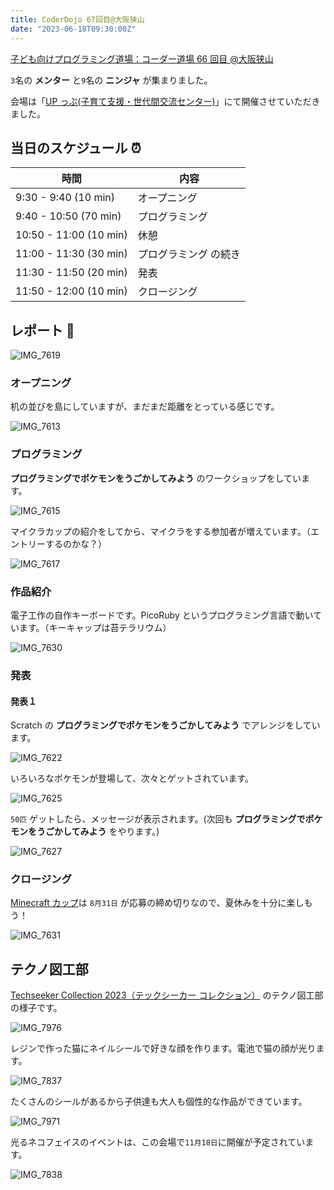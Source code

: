 ```yaml
---
title: CoderDojo 67回目@大阪狭山
date: "2023-06-18T09:30:00Z"
---
```


[子ども向けプログラミング道場：コーダー道場 66 回目 @大阪狭山](https://coderdojo-osakasayama.doorkeeper.jp/events/157335)

`3`名の **メンター** と`9`名の **ニンジャ** が集まりました。

会場は「[UP っぷ(子育て支援・世代間交流センター)](http://www.city.osakasayama.osaka.jp/kosodate_kyoiku/kosodate/upp_kosodatesiensedaikankouryuusenta1/index.html)」にて開催させていただきました。

## 当日のスケジュール ⏰

| 時間                   | 内容                  |
| ---------------------- | --------------------- |
| 9:30 - 9:40 (10 min)   | オープニング          |
| 9:40 - 10:50 (70 min)  | プログラミング        |
| 10:50 - 11:00 (10 min) | 休憩                  |
| 11:00 - 11:30 (30 min) | プログラミング の続き |
| 11:30 - 11:50 (20 min) | 発表                  |
| 11:50 - 12:00 (10 min) | クロージング          |

## レポート 📝

![IMG_7619](./IMG_7619.jpg)

### オープニング

机の並びを島にしていますが、まだまだ距離をとっている感じです。

![IMG_7613](./IMG_7613.jpg)

### プログラミング

**プログラミングでポケモンをうごかしてみよう** のワークショップをしています。

![IMG_7615](./IMG_7615.jpg)

マイクラカップの紹介をしてから、マイクラをする参加者が増えています。（エントリーするのかな？）

![IMG_7617](./IMG_7617.jpg)

### 作品紹介

電子工作の自作キーボードです。PicoRuby というプログラミング言語で動いています。（キーキャップは苔テラリウム）

![IMG_7630](./IMG_7630.jpg)

### 発表

#### 発表１

Scratch の **プログラミングでポケモンをうごかしてみよう** でアレンジをしています。

![IMG_7622](./IMG_7622.jpg)

いろいろなポケモンが登場して、次々とゲットされています。

![IMG_7625](./IMG_7625.jpg)

`50匹` ゲットしたら、メッセージが表示されます。(次回も **プログラミングでポケモンをうごかしてみよう** をやります。)

![IMG_7627](./IMG_7627.jpg)

### クロージング

[Minecraft カップ](https://minecraftcup.com/application/)は `8月31日` が応募の締め切りなので、夏休みを十分に楽しもう！

![IMG_7631](./IMG_7631.jpg)

## テクノ図工部

[Techseeker Collection 2023（テックシーカー コレクション）](https://techseeker.jp/booth/booth-843/) のテクノ図工部の様子です。

![IMG_7976](./IMG_7976.jpg)

レジンで作った猫にネイルシールで好きな顔を作ります。電池で猫の顔が光ります。

![IMG_7837](./IMG_7837.jpg)

たくさんのシールがあるから子供達も大人も個性的な作品ができています。

![IMG_7971](./IMG_7971.jpg)

光るネコフェイスのイベントは、この会場で`11月18日`に開催が予定されています。

![IMG_7838](./IMG_7838.jpg)
